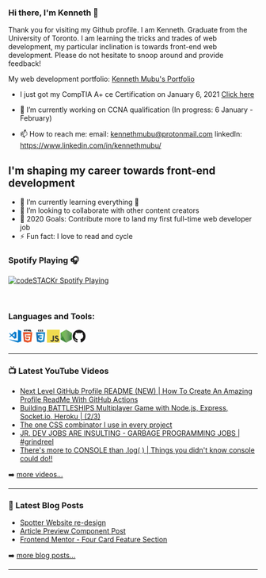 ### Hi there, I'm Kenneth 👋

Thank you for visiting my Github profile. I am Kenneth. Graduate from the University of Toronto.
I am learning the tricks and trades of web development, my particular inclination is towards front-end web development. Please do not hesitate to snoop around and provide feedback!

My web development portfolio: <a href="https://kennethius.github.io/Kenneth_Mubu_Portfolio/">Kenneth Mubu's Portfolio</a>

- I just got my CompTIA A+ ce Certification on January 6, 2021 <a href="https://www.youracclaim.com/badges/18c0de1d-612a-4c40-953e-389a7f55f018/public_url">Click here</a>

- 🔭 I’m currently working on CCNA qualification (In progress: 6 January - February)

- 📫 How to reach me: 
      email: kennethmubu@protonmail.com
      linkedIn: https://www.linkedin.com/in/kennethmubu/

## I'm shaping my career towards front-end development

- 🌱 I’m currently learning everything 🤣
- 👯 I’m looking to collaborate with other content creators
- 🥅 2020 Goals: Contribute more to land my first full-time web developer job
- ⚡ Fun fact: I love to read and cycle

### Spotify Playing 🎧
[<img src="https://now-playing-codestackr.vercel.app/api/spotify-playing" alt="codeSTACKr Spotify Playing" width="350" />](https://open.spotify.com/user/andromanonthemoon?si=2PCELzL9RMC_Uo6iJ0GSmQ)

<br />

### Languages and Tools:

<img align="left" alt="Visual Studio Code" width="26px" src="https://raw.githubusercontent.com/github/explore/80688e429a7d4ef2fca1e82350fe8e3517d3494d/topics/visual-studio-code/visual-studio-code.png" />

<img align="left" alt="HTML5" width="26px" src="https://raw.githubusercontent.com/github/explore/80688e429a7d4ef2fca1e82350fe8e3517d3494d/topics/html/html.png" />

<img align="left" alt="CSS3" width="26px" src="https://raw.githubusercontent.com/github/explore/80688e429a7d4ef2fca1e82350fe8e3517d3494d/topics/css/css.png" />

<img align="left" alt="JavaScript" width="26px" src="https://raw.githubusercontent.com/github/explore/80688e429a7d4ef2fca1e82350fe8e3517d3494d/topics/javascript/javascript.png" />

<img align="left" alt="Node.js" width="26px" src="https://raw.githubusercontent.com/github/explore/80688e429a7d4ef2fca1e82350fe8e3517d3494d/topics/nodejs/nodejs.png" />

<img align="left" alt="GitHub" width="26px" src="https://raw.githubusercontent.com/github/explore/78df643247d429f6cc873026c0622819ad797942/topics/github/github.png" />


<br />
<br />

---

### 📺 Latest YouTube Videos

<!-- YOUTUBE:START -->
- [Next Level GitHub Profile README (NEW) | How To Create An Amazing Profile ReadMe With GitHub Actions](https://www.youtube.com/watch?v=ECuqb5Tv9qI)
- [Building BATTLESHIPS Multiplayer Game with Node.js, Express, Socket.io, Heroku | (2/3)](https://www.youtube.com/watch?v=TpAwggQJPUQ)
- [The one CSS combinator I use in every project](https://www.youtube.com/watch?v=cuEHx9DoWI4)
- [JR. DEV JOBS ARE INSULTING - GARBAGE PROGRAMMING JOBS | #grindreel](https://www.youtube.com/watch?v=9-Ri-ezukBI)
- [There's more to CONSOLE than .log( ) | Things you didn't know console could do!!](https://www.youtube.com/watch?v=_-bHhEGcDiQ)
<!-- YOUTUBE:END -->

➡️ [more videos...](https://www.youtube.com/watch?v=1toVDr9dYbM)

---

### 📕 Latest Blog Posts

<!-- BLOG-POST-LIST:START -->
- [Spotter Website re-design](https://kennethmubusblog.tumblr.com/post/612237780588937216/spotter-website-redesign)
- [Article Preview Component Post](https://kennethmubusblog.tumblr.com/post/625721744293068800/frontend-mentor-article-preview-component-coding)
- [Frontend Mentor - Four Card Feature Section](https://kennethmubusblog.tumblr.com/post/625721857324269568/frontend-mentor-four-card-feature-section-coding)
<!-- BLOG-POST-LIST:END -->

➡️ [more blog posts...](https://kennethmubusblog.tumblr.com/post/179162353025/sky-replacement-2018-gimp-kennethmsportfolio)

---
